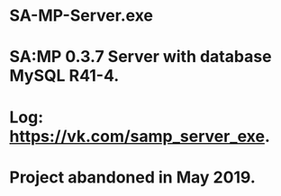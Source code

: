 # SA-MP-Server.exe
# SA:MP 0.3.7 Server with database MySQL R41-4.
# Log: https://vk.com/samp_server_exe.
# Project abandoned in May 2019.
